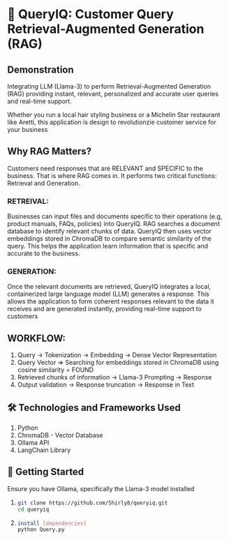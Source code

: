 # 🤖 QueryIQ: Customer Query Retrieval-Augmented Generation (RAG)

## Demonstration
Integrating LLM (Llama-3) to perform Retrieval-Augmented Generation (RAG) providing instant, relevant, personalized and accurate user queries and real-time support.

Whether you run a local hair styling business or a Michelin Star restaurant like Aretti, this application is design to revolutionzie customer service for your business


## Why RAG Matters?
Customers need responses that are RELEVANT and SPECIFIC to the business. That is where RAG comes in. It performs two critical functions: Retrieval and Generation. 

### RETREIVAL: 
Businesses can input files and documents specific to their operations (e.g, product manuals, FAQs, policies) into QueryIQ. RAG searches a document database to identify relevant chunks of data. QueryIQ then uses vector embeddings stored in ChromaDB to compare semantic similarity of the query. This helps the application learn information that is specific and accurate to the business.

### GENERATION:
Once the relevant documents are retrieved, QueryIQ integrates a local, containerized large language model (LLM) generates a response. This allows the application to form coherent responses relevant to the data it receives and are generated instantly, providing real-time support to customers 

## WORKFLOW:
1. Query -> Tokenization -> Embedding -> Dense Vector Representation
2. Query Vector => Searching for embeddings stored in ChromaDB using cosine similarity  = FOUND
3. Retrieved chunks of information -> Llama-3 Prompting -> Response 
4. Output validation -> Response truncation -> Response in Text


## 🛠 Technologies and Frameworks Used
1. Python
2. ChromaDB - Vector Database
3. Ollama API
4. LangChain Library



## 🚀 Getting Started
Ensure you have Ollama, specifically the Llama-3 model installed
1. ```bash
   git clone https://github.com/Shirly8/queryiq.git
   cd queryiq


3.  ```bash
    install [dependencies]
    python Query.py

